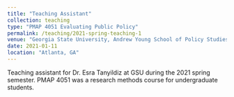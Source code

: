 ```yaml
---
title: "Teaching Assistant"
collection: teaching
type: "PMAP 4051 Evaluating Public Policy"
permalink: /teaching/2021-spring-teaching-1
venue: "Georgia State University, Andrew Young School of Policy Studies"
date: 2021-01-11
location: "Atlanta, GA"
---
```


Teaching assistant for Dr. Esra Tanyildiz at GSU during the 2021 spring semester. PMAP 4051 was a research methods course for undergraduate students. 
